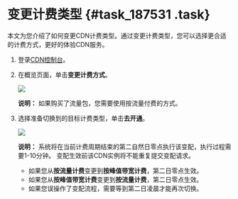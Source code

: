 # 变更计费类型 {#task_187531 .task}

本文为您介绍了如何变更CDN计费类型。通过变更计费类型，您可以选择更合适的计费方式，更好的体验CDN服务。

1.  登录[CDN控制台](https://cdn.console.aliyun.com)。
2.  在概览页面，单击**变更计费方式**。 

    ![](http://static-aliyun-doc.oss-cn-hangzhou.aliyuncs.com/assets/img/5109/15589270326037_zh-CN.png)

    **说明：** 如果购买了流量包，您需要使用按流量付费的方式。

3.  选择准备切换到的目标计费类型，单击**去开通**。 

    ![](http://static-aliyun-doc.oss-cn-hangzhou.aliyuncs.com/assets/img/5109/15589270335061_zh-CN.png)

    **说明：** 系统将在当前计费周期结束的第二自然日零点执行该变配，执行过程需要1-10分钟。 变配生效前该CDN实例将不能重复提交变配请求。

    -   如果您从**按流量计费**变更到**按峰值带宽计费**，第二日零点生效。
    -   如果您从**按峰值带宽计费**变更到**按流量计费**，第二日零点生效。
    -   如果您误操作了变配流程，需要等到第二日凌晨才能再次切换。

